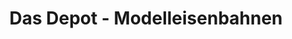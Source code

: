 ---
title: "Das Depot - Modelleisenbahnen"
url: /bremen/das-depot-modelleisenbahnen/
shop: Spielzeug
---